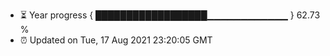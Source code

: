 - ⏳ Year progress { ██████████████████▁▁▁▁▁▁▁▁▁▁▁▁ } 62.73 %
- ⏰ Updated on Tue, 17 Aug 2021 23:20:05 GMT

